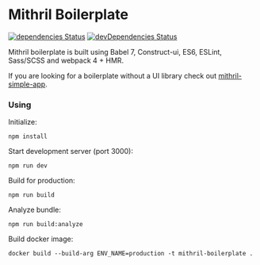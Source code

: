 # Mithril Boilerplate
[![dependencies Status](https://david-dm.org/admiralobvious/mithril-boilerplate/status.svg)](https://david-dm.org/admiralobvious/mithril-boilerplate)
[![devDependencies Status](https://david-dm.org/admiralobvious/mithril-boilerplate/dev-status.svg)](https://david-dm.org/admiralobvious/mithril-boilerplate?type=dev)

Mithril boilerplate is built using Babel 7, Construct-ui, ES6, ESLint, Sass/SCSS and webpack 4 + HMR.

If you are looking for a boilerplate without a UI library check out [mithril-simple-app](https://github.com/admiralobvious/mithril-simple-app).

### Using

Initialize:
```shell script
npm install
```

Start development server (port 3000):
```shell script
npm run dev
```

Build for production:
```shell script
npm run build
```

Analyze bundle:
```shell script
npm run build:analyze
```

Build docker image:
```shell script
docker build --build-arg ENV_NAME=production -t mithril-boilerplate .
```
